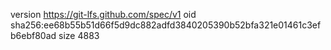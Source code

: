 version https://git-lfs.github.com/spec/v1
oid sha256:ee68b55b51d66f5d9dc882adfd3840205390b52bfa321e01461c3efb6ebf80ad
size 4883
